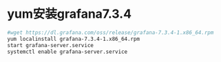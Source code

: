 # yum安装grafana7.3.4

```bash
#wget https://dl.grafana.com/oss/release/grafana-7.3.4-1.x86_64.rpm
yum localinstall grafana-7.3.4-1.x86_64.rpm
start grafana-server.service
systemctl enable grafana-server.service
```